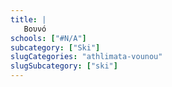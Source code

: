 ```yaml
---
title: |
   Βουνό
schools: ["#N/A"]
subcategory: ["Ski"]
slugCategories: "athlimata-vounou"
slugSubcategory: ["ski"]
---
```


